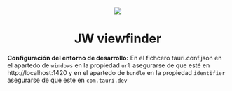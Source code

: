 <div style="display: flex; justify-content: center; margin: 10px;">
    <img src="./src-tauri/icon/icon.ico">
</div>
<h1 style="text-align: center;">JW viewfinder</h1>

**Configuración del entorno de desarrollo:** En el fichcero tauri.conf.json en el apartedo de `windows` en la propiedad `url` asegurarse de que esté en http://localhost:1420 y en el apartedo de `bundle` en la propiedad `identifier` asegurarse de que este en `com.tauri.dev`
